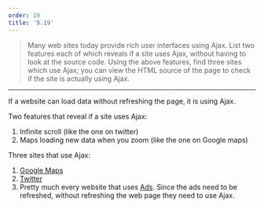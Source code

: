 ```yaml
---
order: 19
title: '9.19'
---
```

> Many web sites today provide rich user interfaces using Ajax. List 
> two features each of which reveals if a site uses Ajax, without having 
> to look at the source code. Using the above features, find three sites
> which use Ajax; you can view the HTML source of the page to check if the 
> site is actually using Ajax. 

--------------------------------

If a website can load data without refreshing the page, it is using Ajax. 

Two features that reveal if a site uses Ajax: 
1. Infinite scroll (like the one on twitter)
2. Maps loading new data when you zoom (like the one on Google maps)

Three sites that use Ajax: 
1. [Google Maps](https://www.google.com/maps/)
2. [Twitter](https://twitter.com/home)
3. Pretty much every website that uses [Ads](https://www.google.com/adsense/start/). 
Since the ads need to be refreshed, without refreshing the web page they need to use Ajax. 